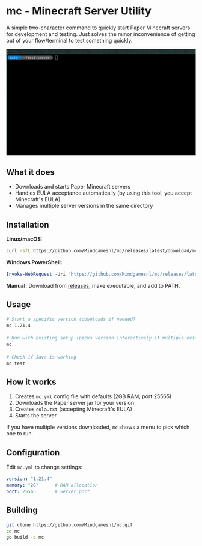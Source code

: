 # mc - Minecraft Server Utility

A simple two-character command to quickly start Paper Minecraft servers for development and testing.
Just solves the minor inconvenience of getting out of your flow/terminal to test something quickly.

![Demo](.github/demo.gif)

## What it does

- Downloads and starts Paper Minecraft servers
- Handles EULA acceptance automatically (by using this tool, you accept Minecraft's EULA)
- Manages multiple server versions in the same directory

## Installation

**Linux/macOS:**
```bash
curl -sfL https://github.com/Mindgamesnl/mc/releases/latest/download/mc-linux-amd64 -o mc && chmod +x mc && sudo mv mc /usr/local/bin/
```

**Windows PowerShell:**
```powershell
Invoke-WebRequest -Uri "https://github.com/Mindgamesnl/mc/releases/latest/download/mc-windows-amd64.exe" -OutFile "mc.exe"
```

**Manual:** Download from [releases](https://github.com/Mindgamesnl/mc/releases), make executable, and add to PATH.

## Usage

```bash
# Start a specific version (downloads if needed)
mc 1.21.4

# Run with existing setup (picks version interactively if multiple exist)  
mc

# Check if Java is working
mc test
```

## How it works

1. Creates `mc.yml` config file with defaults (2GB RAM, port 25565)
2. Downloads the Paper server jar for your version
3. Creates `eula.txt` (accepting Minecraft's EULA)
4. Starts the server

If you have multiple versions downloaded, `mc` shows a menu to pick which one to run.

## Configuration

Edit `mc.yml` to change settings:

```yaml
version: "1.21.4"
memory: "2G"      # RAM allocation
port: 25565       # Server port
```

## Building

```bash
git clone https://github.com/Mindgamesnl/mc.git
cd mc
go build -o mc
```

